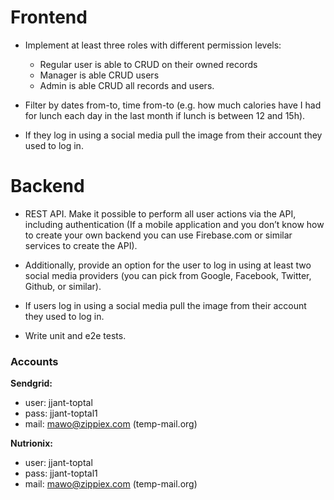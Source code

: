 # Frontend
* Implement at least three roles with different permission levels:

  * Regular user is able to CRUD on their owned records
  * Manager is able CRUD users
  * Admin is able CRUD all records and users.

* Filter by dates from-to, time from-to (e.g. how much calories have I had for lunch each day in the last month if lunch is between 12 and 15h).

* If they log in using a social media pull the image from their account they used to log in.

# Backend

* REST API. Make it possible to perform all user actions via the API, including authentication (If a mobile application and you don’t know how to create your own backend you can use Firebase.com or similar services to create the API).

* Additionally, provide an option for the user to log in using at least two social media providers (you can pick from Google, Facebook, Twitter, Github, or similar).

* If users log in using a social media pull the image from their account they used to log in.

* Write unit and e2e tests.

### Accounts

**Sendgrid:**
* user: jjant-toptal
* pass: jjant-toptal1
* mail: mawo@zippiex.com (temp-mail.org)

**Nutrionix:**
* user: jjant-toptal
* pass: jjant-toptal1
* mail: mawo@zippiex.com (temp-mail.org)
